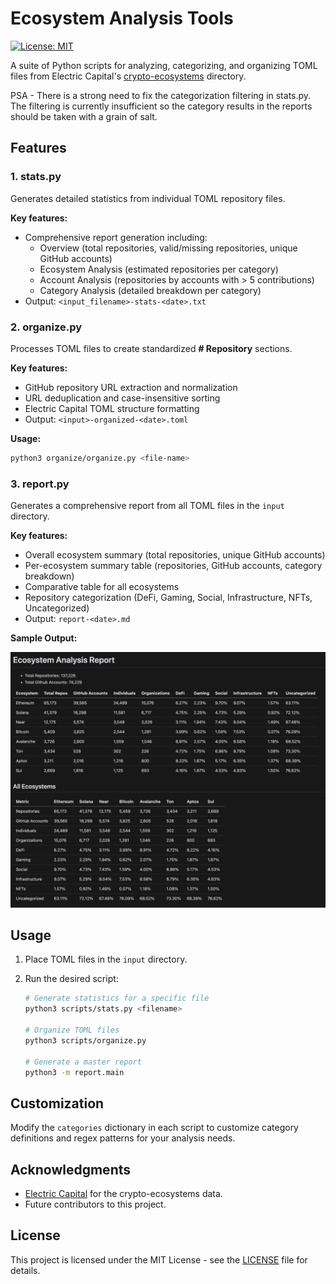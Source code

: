 # Ecosystem Analysis Tools

[![License: MIT](https://img.shields.io/badge/License-MIT-yellow.svg)](https://opensource.org/licenses/MIT)

A suite of Python scripts for analyzing, categorizing, and organizing TOML files from Electric Capital's [crypto-ecosystems](https://github.com/electric-capital/crypto-ecosystems) directory.

PSA - There is a strong need to fix the categorization filtering in stats.py. The filtering is currently insufficient so the category results in the reports should be taken with a grain of salt. 

## Features

### 1. stats.py

Generates detailed statistics from individual TOML repository files.

**Key features:**
- Comprehensive report generation including:
  - Overview (total repositories, valid/missing repositories, unique GitHub accounts)
  - Ecosystem Analysis (estimated repositories per category)
  - Account Analysis (repositories by accounts with > 5 contributions)
  - Category Analysis (detailed breakdown per category)
- Output: `<input_filename>-stats-<date>.txt`

### 2. organize.py

Processes TOML files to create standardized **# Repository** sections.

**Key features:**
- GitHub repository URL extraction and normalization
- URL deduplication and case-insensitive sorting
- Electric Capital TOML structure formatting
- Output: `<input>-organized-<date>.toml`

**Usage:**
```bash
python3 organize/organize.py <file-name>
```

### 3. report.py

Generates a comprehensive report from all TOML files in the `input` directory.

**Key features:**
- Overall ecosystem summary (total repositories, unique GitHub accounts)
- Per-ecosystem summary table (repositories, GitHub accounts, category breakdown)
- Comparative table for all ecosystems
- Repository categorization (DeFi, Gaming, Social, Infrastructure, NFTs, Uncategorized)
- Output: `report-<date>.md`

**Sample Output:**

![Ecosystem Analysis Report](archive/public/report-example.webp)

## Usage

1. Place TOML files in the `input` directory.

2. Run the desired script:

   ```bash
   # Generate statistics for a specific file
   python3 scripts/stats.py <filename>

   # Organize TOML files
   python3 scripts/organize.py

   # Generate a master report
   python3 -m report.main
   ```

## Customization

Modify the `categories` dictionary in each script to customize category definitions and regex patterns for your analysis needs.

## Acknowledgments

- [Electric Capital](https://github.com/electric-capital/crypto-ecosystems) for the crypto-ecosystems data.
- Future contributors to this project.

## License

This project is licensed under the MIT License - see the [LICENSE](LICENSE) file for details.
